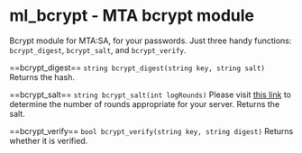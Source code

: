 ml_bcrypt - MTA bcrypt module
=========

Bcrypt module for MTA:SA, for your passwords. Just three handy functions: `bcrypt_digest`, `bcrypt_salt`, and `bcrypt_verify`.

==bcrypt_digest==
`string bcrypt_digest(string key, string salt)`
Returns the hash.

==bcrypt_salt==
`string bcrypt_salt(int logRounds)`
Please visit [this link](http://security.stackexchange.com/questions/17207/recommended-of-rounds-for-bcrypt) to determine the number of rounds appropriate for your server.
Returns the salt.

==bcrypt_verify==
`bool bcrypt_verify(string key, string digest)`
Returns whether it is verified.
